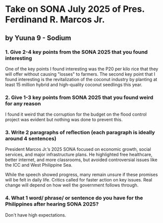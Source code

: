# Take on SONA July 2025 of Pres. Ferdinand R. Marcos Jr.
## by Yuuna 9 - Sodium
### 1. Give 2-4 key points from the SONA 2025 that you found interesting
One of the key points I found interesting was the P20 per kilo rice that they will offer without causing "losses" to farmers. The second key point that I found interesting is the revitalization of the coconut industry by planting at least 15 million hybrid and high-quality coconut seedlings this year.
### 2. Give 1-3 key points from SONA 2025 that you found weird for any reason 
I found it weird that the corruption for the budget on the flood control project was evident but nothing was done to prevent this.
### 3. Write 2 paragraphs of reflection (each paragraph is ideally around 4 sentences)
President Marcos Jr.’s 2025 SONA focused on economic growth, social services, and major infrastructure plans. He highlighted free healthcare, better internet, and more classrooms, but avoided controversial issues like the ICC and West Philippine Sea.

While the speech showed progress, many remain unsure if these promises will be felt in daily life. Critics called for faster action on key issues. Real change will depend on how well the government follows through.

### 4. What 1 word/ phrase/ or sentence do you have for the Philippines after hearing SONA 2025?
Don't have high expectations. 
